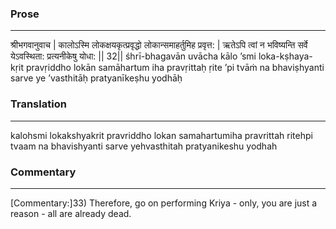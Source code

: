 ### Prose 
 --- 
श्रीभगवानुवाच |
कालोऽस्मि लोकक्षयकृत्प्रवृद्धो
लोकान्समाहर्तुमिह प्रवृत्त: |
ऋतेऽपि त्वां न भविष्यन्ति सर्वे
येऽवस्थिता: प्रत्यनीकेषु योधा: || 32||
śhrī-bhagavān uvācha
kālo ’smi loka-kṣhaya-kṛit pravṛiddho
lokān samāhartum iha pravṛittaḥ
ṛite ’pi tvāṁ na bhaviṣhyanti sarve
ye ’vasthitāḥ pratyanīkeṣhu yodhāḥ

### Translation 
 --- 
kalohsmi lokakshyakrit pravriddho lokan samahartumiha pravrittah ritehpi tvaam na bhavishyanti sarve yehvasthitah pratyanikeshu yodhah

### Commentary 
 --- 
[Commentary:]33) Therefore, go on performing Kriya - only, you are just a reason - all are already dead.